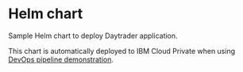 # Helm chart

Sample Helm chart to deploy Daytrader application.

This chart is automatically deployed to IBM Cloud Private when using [DevOps pipeline demonstration](https://github.com/samisalkosuo/icp-cam-devops-demo).